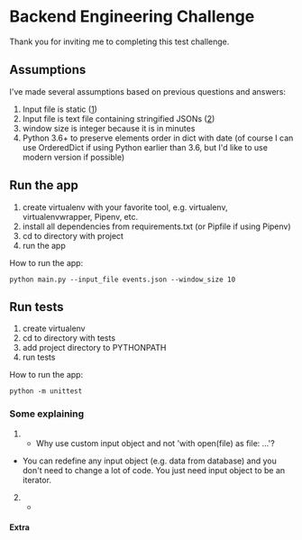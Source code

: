 # Backend Engineering Challenge

Thank you for inviting me to completing this test challenge.

## Assumptions

I've made several assumptions based on previous questions and answers:
1. Input file is static ([1](https://github.com/Unbabel/backend-engineering-challenge/issues/5#issuecomment-491233710))
2. Input file is text file containing stringified JSONs ([2](https://github.com/Unbabel/backend-engineering-challenge/issues/11#issuecomment-496878358)) 
3. window size is integer because it is in minutes
4. Python 3.6+ to preserve elements order in dict with date (of course I can use OrderedDict if using Python earlier than 3.6, but I'd like to use modern version if possible) 

## Run the app
1. create virtualenv with your favorite tool, e.g. virtualenv, virtualenvwrapper, Pipenv, etc.
2. install all dependencies from requirements.txt (or Pipfile if using Pipenv)
3. cd to directory with project
4. run the app

How to run the app:

	python main.py --input_file events.json --window_size 10
	
## Run tests
1. create virtualenv
2. cd to directory with tests
3. add project directory to PYTHONPATH
4. run tests

How to run the app:

	python -m unittest

### Some explaining
1. - Why use custom input object and not 'with open(file) as file: ...'?
- You can redefine any input object (e.g. data from database) and you don't need to change a lot of code. You just need 
input object to be an iterator.
2. - 

#### Extra 
